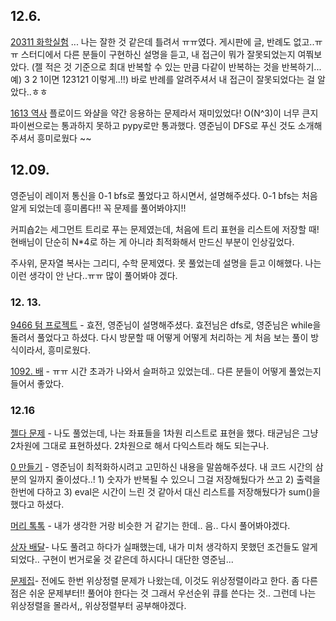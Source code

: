 ## 12.6.

[20311 화학실험](https://www.acmicpc.net/problem/20311) ... 나는 잘한 것 같은데 틀려서 ㅠㅠ였다. 게시판에 글, 반례도 없고..ㅠㅠ 스터디에서 다른 분들이 구현하신 설명을 듣고, 내 접근이 뭐가 잘못되었는지 여쭤보았다. (젤 적은 것 기준으로 최대 반복할 수 있는 만큼 다같이 반복하는 것을 반복하기... 예) 3 2 1이면 123121 이렇게..!!) 바로 반례를 알려주셔서 내 접근이 잘못되었다는 걸 알았다..ㅎㅎ

[1613 역사](https://www.acmicpc.net/problem/1613) 플로이드 와샬을 약간 응용하는 문제라서 재미있었다! O(N^3)이 너무 큰지 파이썬으로는 통과하지 못하고 pypy로만 통과했다. 영준님이 DFS로 푸신 것도 소개해주셔서 흥미로웠다 ~~ 

## 12.09.

영준님이 레이저 통신을 0-1 bfs로 풀었다고 하시면서, 설명해주셨다. 0-1 bfs는 처음 알게 되었는데 흥미롭다!! 꼭 문제를 풀어봐야지!!

커피숍2는 세그먼트 트리로 푸는 문제였는데, 처음에 트리 표현을 리스트에 저장할 때! 현배님이 단순히 N*4로 하는 게 아니라 최적화해서 만드신 부분이 인상깊었다.

주사위, 문자열 복사는 그리디, 수학 문제였다. 못 풀었는데 설명을 듣고 이해했다. 나는 이런 생각이 안 난다..ㅠㅠ 많이 풀어봐야 겠다.

### 12. 13.

[9466 텀 프로젝트](https://www.acmicpc.net/problem/9466) - 효전, 영준님이 설명해주셨다. 효전님은 dfs로, 영준님은 while을 돌려서 풀었다고 하셨다. 다시 방문할 때 어떻게 어떻게 처리하는 게 처음 보는 풀이 방식이라서, 흥미로웠다.

[1092. 배](https://www.acmicpc.net/problem/1092) - ㅠㅠ 시간 초과가 나와서 슬퍼하고 있었는데.. 다른 분들이 어떻게 풀었는지 들어서 좋았다.

### 12.16

[젤다 문제](https://www.acmicpc.net/problem/4485) - 나도 풀었는데, 나는 좌표들을 1차원 리스트로 표현을 했다. 태균님은 그냥 2차원에 그대로 표현하셨다. 2차원으로 해서 다익스트라 해도 되는구나.

[0 만들기](https://www.acmicpc.net/problem/7490) - 영준님이 최적화하시려고 고민하신 내용을 말씀해주셨다. 내 코드 시간의 삼분의 일까지 줄이셨다..! 1) 숫자가 반복될 수 있으니 그걸 저장해뒀다가 쓰고 2) 출력을 한번에 다하고 3) eval은 시간이 느린 것 같아서 대신 리스트를 저장해뒀다가 sum()을 했다고 하셨다. 

[머리 톡톡](https://www.acmicpc.net/problem/1241) - 내가 생각한 거랑 비슷한 거 같기는 한데.. 음.. 다시 풀어봐야겠다.

[상자 배달](https://www.acmicpc.net/problem/14947)- 나도 풀려고 하다가 실패했는데, 내가 미처 생각하지 못했던 조건들도 알게 되었다.. 구현이 번거로울 것 같은데 하시다니 대단한 영준님...

[문제집](https://www.acmicpc.net/problem/1766)- 전에도 한번 위상정렬 문제가 나왔는데, 이것도 위상정렬이라고 한다. 좀 다른 점은 쉬운 문제부터!! 풀어야 한다는 것 그래서 우선순위 큐를 쓴다는 것.. 그런데 나는 위상정렬을 몰라서,, 위상정렬부터 공부해야겠다. 



